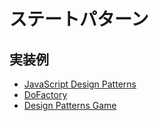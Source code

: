 # ステートパターン

## 実装例
- [JavaScript Design Patterns](https://github.com/stage-clear/Learning-javascript/blob/master/DesignPatterns/JavaScript-Design-Patterns/state.md)
- [DoFactory](https://github.com/stage-clear/Learning-javascript/blob/master/DesignPatterns/dofactory.com/state.md)
- [Design Patterns Game](https://github.com/stage-clear/Learning-javascript/blob/master/DesignPatterns/designpatternsgame.com/state.md)

